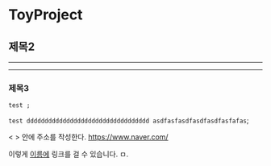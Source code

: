 # ToyProject
## 제목2
---
***
### 제목3
    test ;
``test dddddddddddddddddddddddddddddddddd
asdfasfasdfasdfasdfasfafas``;

< > 안에 주소를 작성한다.  <https://www.naver.com/> 

이렇게 [이름에](https://www.naver.com/) 링크를 걸 수 있습니다.
ㅁ.
